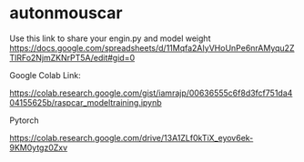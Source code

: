 # autonmouscar

Use this link to share your engin.py and model weight 
https://docs.google.com/spreadsheets/d/11Mqfa2AIyVHoUnPe6nrAMyqu2ZTlRFo2NjmZKNrPT5A/edit#gid=0

Google Colab Link:

https://colab.research.google.com/gist/iamrajp/00636555c6f8d3fcf751da404155625b/raspcar_modeltraining.ipynb


Pytorch 

https://colab.research.google.com/drive/13A1ZLf0kTiX_eyov6ek-9KM0ytgz0Zxv


